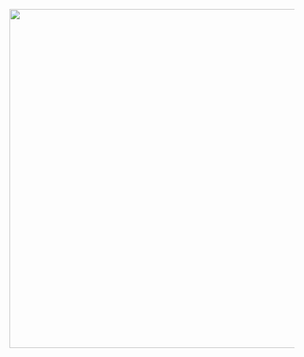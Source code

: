 
<p align="center">
  <img src="https://user-images.githubusercontent.com/74711051/201524572-53ec2323-2404-4c96-b407-4d380ec49815.png" width="600" />
</p>

